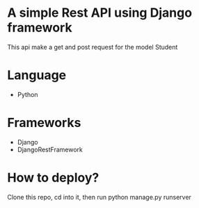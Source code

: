 # A simple Rest API using Django framework
This api make a get and post request for the model Student

# Language

* Python

# Frameworks

* Django
* DjangoRestFramework

# How to deploy?

Clone this repo, cd into it, then run python manage.py runserver
